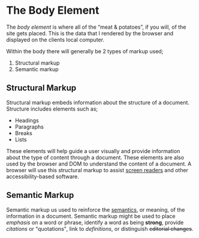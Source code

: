 # The Body Element

The _body element_ is where all of the “meat & potatoes”, if you will, of the site gets placed. This is the data that I rendered by the browser and displayed on the clients local computer.

Within the body there will generally be 2 types of markup used;
1. Structural markup
2. Semantic markup

## Structural Markup
Structural markup embeds information about the structure of a document. Structure includes elements such as;
- Headings
- Paragraphs
- Breaks
- Lists

These elements will help guide a user visually and provide information about the type of content through a document. These elements are also used by the browser and DOM to understand the content of a document. A browser will use this structural markup to assist [screen readers](http://www.afb.org/prodBrowseCatResults.aspx?CatID=49) and other accessibility-based software.

## Semantic Markup
Semantic markup us used to reinforce the [semantics](https://en.wikipedia.org/wiki/Semantics), or meaning, of the information in a document. Semantic markup might be used to place _emphasis_ on a word or phrase, identify a word as being **strong**, provide <cite>citations</cite> or <q>quotations</q>, link to <dfn>definitions</dfn>, or distinguish <del>editorial changes</del>. 
